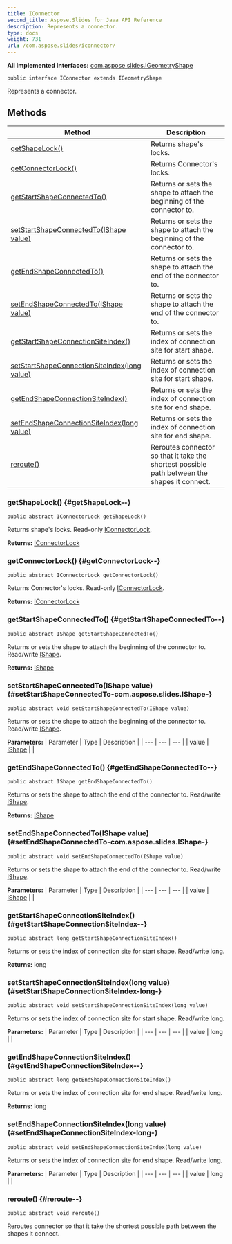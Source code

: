 ```yaml
---
title: IConnector
second_title: Aspose.Slides for Java API Reference
description: Represents a connector.
type: docs
weight: 731
url: /com.aspose.slides/iconnector/
---
```

**All Implemented Interfaces:**
[com.aspose.slides.IGeometryShape](../../com.aspose.slides/igeometryshape)
```
public interface IConnector extends IGeometryShape
```

Represents a connector.
## Methods

| Method | Description |
| --- | --- |
| [getShapeLock()](#getShapeLock--) | Returns shape's locks. |
| [getConnectorLock()](#getConnectorLock--) | Returns Connector's locks. |
| [getStartShapeConnectedTo()](#getStartShapeConnectedTo--) | Returns or sets the shape to attach the beginning of the connector to. |
| [setStartShapeConnectedTo(IShape value)](#setStartShapeConnectedTo-com.aspose.slides.IShape-) | Returns or sets the shape to attach the beginning of the connector to. |
| [getEndShapeConnectedTo()](#getEndShapeConnectedTo--) | Returns or sets the shape to attach the end of the connector to. |
| [setEndShapeConnectedTo(IShape value)](#setEndShapeConnectedTo-com.aspose.slides.IShape-) | Returns or sets the shape to attach the end of the connector to. |
| [getStartShapeConnectionSiteIndex()](#getStartShapeConnectionSiteIndex--) | Returns or sets the index of connection site for start shape. |
| [setStartShapeConnectionSiteIndex(long value)](#setStartShapeConnectionSiteIndex-long-) | Returns or sets the index of connection site for start shape. |
| [getEndShapeConnectionSiteIndex()](#getEndShapeConnectionSiteIndex--) | Returns or sets the index of connection site for end shape. |
| [setEndShapeConnectionSiteIndex(long value)](#setEndShapeConnectionSiteIndex-long-) | Returns or sets the index of connection site for end shape. |
| [reroute()](#reroute--) | Reroutes connector so that it take the shortest possible path between the shapes it connect. |
### getShapeLock() {#getShapeLock--}
```
public abstract IConnectorLock getShapeLock()
```


Returns shape's locks. Read-only [IConnectorLock](../../com.aspose.slides/iconnectorlock).

**Returns:**
[IConnectorLock](../../com.aspose.slides/iconnectorlock)
### getConnectorLock() {#getConnectorLock--}
```
public abstract IConnectorLock getConnectorLock()
```


Returns Connector's locks. Read-only [IConnectorLock](../../com.aspose.slides/iconnectorlock).

**Returns:**
[IConnectorLock](../../com.aspose.slides/iconnectorlock)
### getStartShapeConnectedTo() {#getStartShapeConnectedTo--}
```
public abstract IShape getStartShapeConnectedTo()
```


Returns or sets the shape to attach the beginning of the connector to. Read/write [IShape](../../com.aspose.slides/ishape).

**Returns:**
[IShape](../../com.aspose.slides/ishape)
### setStartShapeConnectedTo(IShape value) {#setStartShapeConnectedTo-com.aspose.slides.IShape-}
```
public abstract void setStartShapeConnectedTo(IShape value)
```


Returns or sets the shape to attach the beginning of the connector to. Read/write [IShape](../../com.aspose.slides/ishape).

**Parameters:**
| Parameter | Type | Description |
| --- | --- | --- |
| value | [IShape](../../com.aspose.slides/ishape) |  |

### getEndShapeConnectedTo() {#getEndShapeConnectedTo--}
```
public abstract IShape getEndShapeConnectedTo()
```


Returns or sets the shape to attach the end of the connector to. Read/write [IShape](../../com.aspose.slides/ishape).

**Returns:**
[IShape](../../com.aspose.slides/ishape)
### setEndShapeConnectedTo(IShape value) {#setEndShapeConnectedTo-com.aspose.slides.IShape-}
```
public abstract void setEndShapeConnectedTo(IShape value)
```


Returns or sets the shape to attach the end of the connector to. Read/write [IShape](../../com.aspose.slides/ishape).

**Parameters:**
| Parameter | Type | Description |
| --- | --- | --- |
| value | [IShape](../../com.aspose.slides/ishape) |  |

### getStartShapeConnectionSiteIndex() {#getStartShapeConnectionSiteIndex--}
```
public abstract long getStartShapeConnectionSiteIndex()
```


Returns or sets the index of connection site for start shape. Read/write long.

**Returns:**
long
### setStartShapeConnectionSiteIndex(long value) {#setStartShapeConnectionSiteIndex-long-}
```
public abstract void setStartShapeConnectionSiteIndex(long value)
```


Returns or sets the index of connection site for start shape. Read/write long.

**Parameters:**
| Parameter | Type | Description |
| --- | --- | --- |
| value | long |  |

### getEndShapeConnectionSiteIndex() {#getEndShapeConnectionSiteIndex--}
```
public abstract long getEndShapeConnectionSiteIndex()
```


Returns or sets the index of connection site for end shape. Read/write long.

**Returns:**
long
### setEndShapeConnectionSiteIndex(long value) {#setEndShapeConnectionSiteIndex-long-}
```
public abstract void setEndShapeConnectionSiteIndex(long value)
```


Returns or sets the index of connection site for end shape. Read/write long.

**Parameters:**
| Parameter | Type | Description |
| --- | --- | --- |
| value | long |  |

### reroute() {#reroute--}
```
public abstract void reroute()
```


Reroutes connector so that it take the shortest possible path between the shapes it connect.

